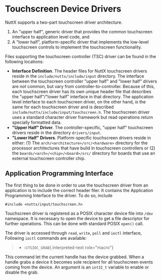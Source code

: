 Touchscreen Device Drivers
==========================

NuttX supports a two-part touchscreen driver architecture.

1.  An \"upper half\", generic driver that provides the common
    touchscreen interface to application level code, and
2.  A \"lower half\", platform-specific driver that implements the
    low-level touchscreen controls to implement the touchscreen
    functionality.

Files supporting the touchscreen controller (TSC) driver can be found in
the following locations:

-   **Interface Definition**. The header files for NuttX touchscreen
    drivers reside in the `include/nuttx/include/input` directory. The
    interface between the touchscreen controller \"upper half\" and
    \"lower half\" drivers are *not* common, but vary from
    controller-to-controller. Because of this, each touchscreen driver
    has its own unique header file that describes the \"upper
    half\"/\"lower half\" interface in that directory. The application
    level interface to each touchscreen driver, on the other hand, *is*
    the same for each touchscreen driver and is described
    `include/nuttx/include/input/touchscreen.h`. The touchscreen driver
    uses a standard character driver framework but read operations
    return specially formatted data.
-   **\"Upper Half\" Driver**. The controller-specific, \"upper half\"
    touchscreen drivers reside in the directory `drivers/input`.
-   **\"Lower Half\" Drivers**. Platform-specific touchscreen drivers
    reside in either: (1) The `arch/<architecture>/src/<hardware>`
    directory for the processor architectures that have build in
    touchscreen controllers or (2) the
    `boards/<arch>/<chip>/<board>/src/` directory for boards that use an
    external touchscreen controller chip.

Application Programming Interface
---------------------------------

The first thing to be done in order to use the touchscreen driver from
an application is to include the correct header filer. It contains the
Application Programming Interface to the driver. To do so, include

``` {.c}
#include <nuttx/input/touchscreen.h>
```

Touchscreen driver is registered as a POSIX character device file into
`/dev` namespace. It is necessary to open the device to get a file
descriptor for further operations. This can be done with standard POSIX
`open()` call.

The driver is accessed through `read`, `write`, `poll` and `ioctl`
interface, Following `ioctl` commands are available:

> -   :c`TSIOC_GRAB`{.interpreted-text role="macro"}

This command let the current handle has the device grabbed. When a
handle grabs a device it becomes sole recipient for all touchscreen
events coming from the device. An argument is an `int32_t` variable to
enable or disable the grab.
